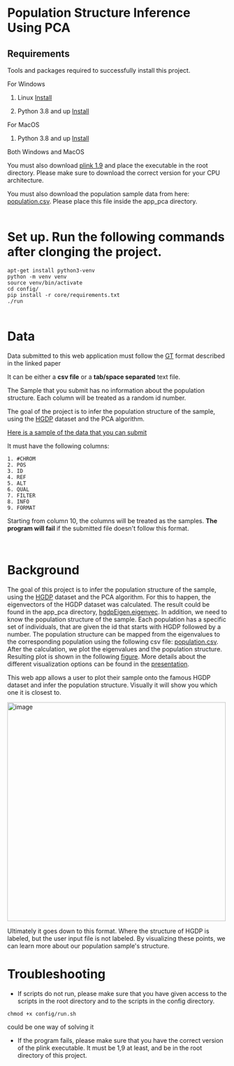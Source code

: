 # Population Structure Inference Using PCA

## Requirements
Tools and packages required to successfully install this project.

For Windows 

1) Linux [Install](https://youtu.be/xzgwDbe7foQ) 

2) Python 3.8 and up [Install](https://www.digitalocean.com/community/tutorials/how-to-install-python-3-and-set-up-a-programming-environment-on-an-ubuntu-20-04-server)

For MacOS
1) Python 3.8 and up [Install](https://docs.python-guide.org/starting/install3/osx/)

Both Windows and MacOS

You must also download [plink 1.9](https://www.cog-genomics.org/plink/) and place the executable in the root directory. Please make sure to download the correct version for your CPU architecture.

You must also download the population sample data from here: [population.csv](https://drive.google.com/file/d/1GED_wzU3VAKP_gCgCYEFcH0JeqX-VZzl/view?usp=sharing). Please place this file inside the app_pca directory. 
<br>
<br>

# Set up. Run the following commands after clonging the project.

`apt-get install python3-venv`
<br>
`python -m venv venv`
<br>
`source venv/bin/activate`
<br>
`cd config/`
<br>
`pip install -r core/requirements.txt`
<br>
`./run`
<br>
<br>

# Data
Data submitted to this web application must follow the [GT](https://www.ncbi.nlm.nih.gov/pmc/articles/PMC3137218/) format described in the linked paper

It can be either a **csv file** or a **tab/space separated** text file. 

The Sample that you submit has no information about the population structure. Each column will be treated as a random id number. 

The goal of the project is to infer the population structure of the sample, using the [HGDP](https://en.wikipedia.org/wiki/Human_Genome_Diversity_Project) dataset and the PCA algorithm.

[Here is a sample of the data that you can submit](https://drive.google.com/file/d/1yRf4WpUonKULweEg08EVsLw2My-1e8Wt/view?usp=sharing)

It must have the following columns:

    1. #CHROM
    2. POS
    3. ID
    4. REF
    5. ALT
    6. QUAL
    7. FILTER
    8. INFO
    9. FORMAT

Starting from column 10, the columns will be treated as the samples. **The program will fail** if the submitted file doesn't follow this format.

<br>

# Background

The goal of this project is to infer the population structure of the sample, using the [HGDP](https://en.wikipedia.org/wiki/Human_Genome_Diversity_Project) dataset and the PCA algorithm. For this to happen, the eigenvectors of the HGDP dataset was calculated. The result could be found in the app_pca directory, [hgdpEigen.eigenvec](https://github.com/KhachDavid/genome-wide-snp-analysis/blob/main/app_pca/hgdpEigen.eigenvec). In addition, we need to know the population structure of the sample. Each population has a specific set of individuals, that are given the id that starts with HGDP followed by a number. The population structure can be mapped from the eigenvalues to the corresponding population using the following csv file: [population.csv](https://drive.google.com/file/d/1GED_wzU3VAKP_gCgCYEFcH0JeqX-VZzl/view?usp=sharing). After the calculation, we plot the eigenvalues and the population structure. Resulting plot is shown in the following [figure](https://github.com/KhachDavid/genome-wide-snp-analysis/blob/main/pca.png). More details about the different visualization options can be found in the [presentation](https://docs.google.com/presentation/d/1rMCgYIulIFf-SFfONSjLfZQP29ACTk121y1aBOw_Pec/edit?usp=sharing). 

This web app allows a user to plot their sample onto the famous HGDP dataset and infer the population structure. Visually it will show you which one it is closest to. 

<img width="500" alt="image" src="https://user-images.githubusercontent.com/65775837/166975693-a7edbd6c-8370-4fbd-a172-f8a90944e794.png">

Ultimately it goes down to this format. Where the structure of HGDP is labeled, but the user input file is not labeled. By visualizing these points, we can learn more about our population sample's structure.

# Troubleshooting

- If scripts do not run, please make sure that you have given access to the scripts in the root directory and to the scripts in the config directory.

`chmod +x config/run.sh` 

could be one way of solving it

- If the program fails, please make sure that you have the correct version of the plink executable. It must be 1,9 at least, and be in the root directory of this project.












